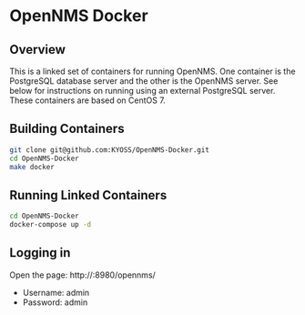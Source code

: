 # OpenNMS Docker

## Overview

This is a linked set of containers for running OpenNMS. One container is the PostgreSQL
database server and the other is the OpenNMS server. See below for instructions on running
using an external PostgreSQL server. These containers are based on CentOS 7.

## Building Containers

```bash
git clone git@github.com:KYOSS/OpenNMS-Docker.git
cd OpenNMS-Docker
make docker
```

## Running Linked Containers

```bash
cd OpenNMS-Docker
docker-compose up -d
```

## Logging in

Open the page: http://<docker-host>:8980/opennms/

* Username: admin
* Password: admin
